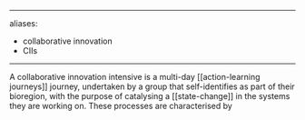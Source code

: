 ______________________________________________________________________

aliases:

- collaborative innovation
- CIIs

______________________________________________________________________

A collaborative innovation intensive is a multi-day [[action-learning journeys]] journey, undertaken by a group that self-identifies as part of their bioregion, with the purpose of catalysing a [[state-change]] in the systems they are working on. These processes are characterised by

